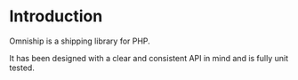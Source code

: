 # Introduction

Omniship is a shipping library for PHP.

It has been designed with a clear and consistent API in mind and is fully unit tested.
